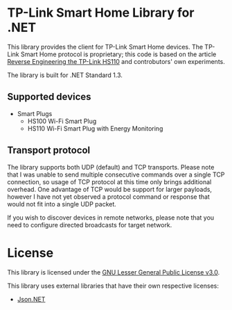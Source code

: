# TP-Link Smart Home Library for .NET

This library provides the client for TP-Link Smart Home devices. The TP-Link Smart Home protocol is proprietary; this code is based on the article [Reverse Engineering the TP-Link HS110](https://www.softscheck.com/en/reverse-engineering-tp-link-hs110/) and controbutors' own experiments.

The library is built for .NET Standard 1.3.

## Supported devices
 * Smart Plugs
   * HS100 Wi-Fi Smart Plug
   * HS110 Wi-Fi Smart Plug with Energy Monitoring

## Transport protocol
The library supports both UDP (default) and TCP transports. Please note that I was unable to send multiple consecutive commands over a single TCP connection, so usage of TCP protocol at this time only brings additional overhead. One advantage of TCP would be support for larger payloads, however I have not yet observed a protocol command or response that would not fit into a single UDP packet.

If you wish to discover devices in remote networks, please note that you need to configure directed broadcasts for target network.

# License

This library is licensed under the [GNU Lesser General Public License v3.0](https://github.com/IgorMilavec/TPLink-SmartHome/blob/master/LICENSE).

This library uses external libraries that have their own respective licenses:
 * [Json.NET](https://github.com/JamesNK/Newtonsoft.Json)
